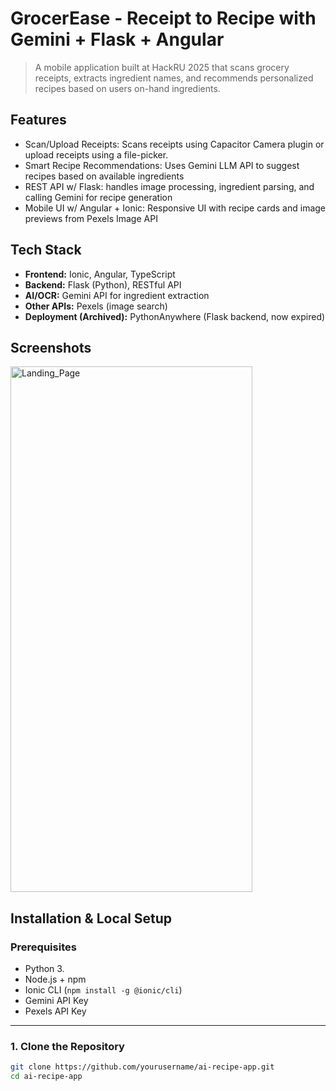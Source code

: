 # GrocerEase - Receipt to Recipe with Gemini + Flask + Angular
> A mobile application built at HackRU 2025 that scans grocery receipts, extracts ingredient names, and recommends personalized recipes based on users on-hand ingredients.

## Features
- Scan/Upload Receipts: Scans receipts using Capacitor Camera plugin or upload receipts using a file-picker.
- Smart Recipe Recommendations: Uses Gemini LLM API to suggest recipes based on available ingredients
- REST API w/ Flask: handles image processing, ingredient parsing, and calling Gemini for recipe generation
- Mobile UI w/ Angular + Ionic: Responsive UI with recipe cards and image previews from Pexels Image API

## Tech Stack
- **Frontend:** Ionic, Angular, TypeScript  
- **Backend:** Flask (Python), RESTful API  
- **AI/OCR:** Gemini API for ingredient extraction  
- **Other APIs:** Pexels (image search)  
- **Deployment (Archived):** PythonAnywhere (Flask backend, now expired)

## Screenshots
<img width="387" height="841" alt="Landing_Page" src="https://github.com/user-attachments/assets/9947454a-0974-4f3b-9a34-5b8adab71c71" />


## Installation & Local Setup

### Prerequisites
- Python 3.
- Node.js + npm
- Ionic CLI (`npm install -g @ionic/cli`)
- Gemini API Key
- Pexels API Key

---

### 1. Clone the Repository

```bash
git clone https://github.com/yourusername/ai-recipe-app.git
cd ai-recipe-app
